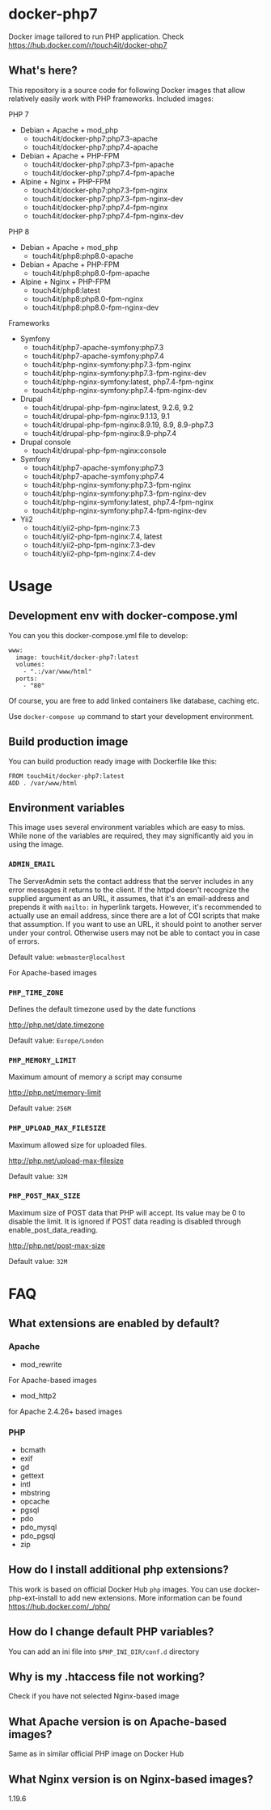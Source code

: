 # docker-php7

Docker image tailored to run PHP application. Check https://hub.docker.com/r/touch4it/docker-php7

## What's here?

This repository is a source code for following Docker images that allow relatively easily work with PHP frameworks. Included images:

PHP 7

* Debian + Apache + mod_php
  * touch4it/docker-php7:php7.3-apache
  * touch4it/docker-php7:php7.4-apache
* Debian + Apache + PHP-FPM
  * touch4it/docker-php7:php7.3-fpm-apache
  * touch4it/docker-php7:php7.4-fpm-apache
* Alpine + Nginx + PHP-FPM
  * touch4it/docker-php7:php7.3-fpm-nginx
  * touch4it/docker-php7:php7.3-fpm-nginx-dev
  * touch4it/docker-php7:php7.4-fpm-nginx
  * touch4it/docker-php7:php7.4-fpm-nginx-dev

PHP 8

* Debian + Apache + mod_php
  * touch4it/php8:php8.0-apache
* Debian + Apache + PHP-FPM
  * touch4it/php8:php8.0-fpm-apache
* Alpine + Nginx + PHP-FPM
  * touch4it/php8:latest
  * touch4it/php8:php8.0-fpm-nginx
  * touch4it/php8:php8.0-fpm-nginx-dev

Frameworks

* Symfony
  * touch4it/php7-apache-symfony:php7.3
  * touch4it/php7-apache-symfony:php7.4
  * touch4it/php-nginx-symfony:php7.3-fpm-nginx
  * touch4it/php-nginx-symfony:php7.3-fpm-nginx-dev
  * touch4it/php-nginx-symfony:latest, php7.4-fpm-nginx
  * touch4it/php-nginx-symfony:php7.4-fpm-nginx-dev
* Drupal
  * touch4it/drupal-php-fpm-nginx:latest, 9.2.6, 9.2
  * touch4it/drupal-php-fpm-nginx:9.1.13, 9.1
  * touch4it/drupal-php-fpm-nginx:8.9.19, 8.9, 8.9-php7.3
  * touch4it/drupal-php-fpm-nginx:8.9-php7.4
* Drupal console
  * touch4it/drupal-php-fpm-nginx:console
* Symfony
  * touch4it/php7-apache-symfony:php7.3
  * touch4it/php7-apache-symfony:php7.4
  * touch4it/php-nginx-symfony:php7.3-fpm-nginx
  * touch4it/php-nginx-symfony:php7.3-fpm-nginx-dev
  * touch4it/php-nginx-symfony:latest, php7.4-fpm-nginx
  * touch4it/php-nginx-symfony:php7.4-fpm-nginx-dev
* Yii2
  * touch4it/yii2-php-fpm-nginx:7.3
  * touch4it/yii2-php-fpm-nginx:7.4, latest
  * touch4it/yii2-php-fpm-nginx:7.3-dev
  * touch4it/yii2-php-fpm-nginx:7.4-dev

# Usage

## Development env with docker-compose.yml

You can you this docker-compose.yml file to develop:

```
www:
  image: touch4it/docker-php7:latest
  volumes:
    - ".:/var/www/html"
  ports:
    - "80"
```

Of course, you are free to add linked containers like database, caching etc.

Use ```docker-compose up``` command to start your development environment.

## Build production image

You can build production ready image with Dockerfile like this:

```
FROM touch4it/docker-php7:latest
ADD . /var/www/html
```

## Environment variables

This image uses several environment variables which are easy to miss. While none of the variables are required, they may significantly aid you in using the image.

### `ADMIN_EMAIL`

The ServerAdmin sets the contact address that the server includes in any error messages it returns to the client.
If the httpd doesn't recognize the supplied argument as an URL, it assumes, that it's an email-address and prepends it with `mailto:` in hyperlink targets.
However, it's recommended to actually use an email address, since there are a lot of CGI scripts that make that assumption.
If you want to use an URL, it should point to another server under your control. Otherwise users may not be able to contact you in case of errors.

Default value: `webmaster@localhost`

For Apache-based images

### `PHP_TIME_ZONE`

Defines the default timezone used by the date functions

http://php.net/date.timezone

Default value: `Europe/London`

### `PHP_MEMORY_LIMIT`

Maximum amount of memory a script may consume

http://php.net/memory-limit

Default value: `256M`

### `PHP_UPLOAD_MAX_FILESIZE`

Maximum allowed size for uploaded files.

http://php.net/upload-max-filesize

Default value: `32M`

### `PHP_POST_MAX_SIZE`

Maximum size of POST data that PHP will accept.
Its value may be 0 to disable the limit.
It is ignored if POST data reading is disabled through enable_post_data_reading.

http://php.net/post-max-size

Default value: `32M`

# FAQ

## What extensions are enabled by default?

### Apache

* mod_rewrite

For Apache-based images

* mod_http2

for Apache 2.4.26+ based images

### PHP

* bcmath
* exif
* gd
* gettext
* intl
* mbstring
* opcache
* pgsql
* pdo
* pdo_mysql
* pdo_pgsql
* zip

## How do I install additional php extensions?

This work is based on official Docker Hub `php` images. You can use docker-php-ext-install to add new extensions. More information can be found https://hub.docker.com/_/php/

## How do I change default PHP variables?

You can add an ini file into `$PHP_INI_DIR/conf.d` directory

## Why is my .htaccess file not working?

Check if you have not selected Nginx-based image

## What Apache version is on Apache-based images?

Same as in similar official PHP image on Docker Hub

## What Nginx version is on Nginx-based images?

1.19.6
